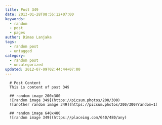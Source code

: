 ```yaml
---
title: Post 349
date: 2013-01-28T08:56:12+07:00
keywords:
  - random
  - post
  - pages
author: Dimas Lanjaka
tags:
  - random post
  - untagged
category:
  - random post
  - uncategorized
updated: 2012-07-09T02:44:44+07:00
---
```


      # Post Content
      This is content of post 349

      ## random image 200x300
      ![random image 349](https://picsum.photos/200/300)
      ![another random image 349](https://picsum.photos/200/300?random=1)

      ## random image 640x480
      ![random image 349](https://placeimg.com/640/480/any)
      
